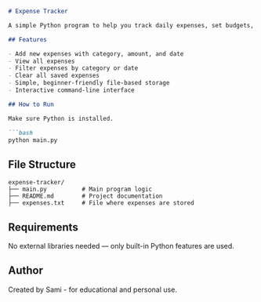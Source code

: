 ````markdown
# Expense Tracker

A simple Python program to help you track daily expenses, set budgets, and manage spending habits. This project is ideal for beginners learning Python basics and file handling.

## Features

- Add new expenses with category, amount, and date  
- View all expenses  
- Filter expenses by category or date  
- Clear all saved expenses  
- Simple, beginner-friendly file-based storage  
- Interactive command-line interface  

## How to Run

Make sure Python is installed.

```bash
python main.py
````

## File Structure

```
expense-tracker/
├── main.py          # Main program logic
├── README.md        # Project documentation
├── expenses.txt     # File where expenses are stored
```

## Requirements

No external libraries needed — only built-in Python features are used.

## Author

Created by Sami - for educational and personal use.
